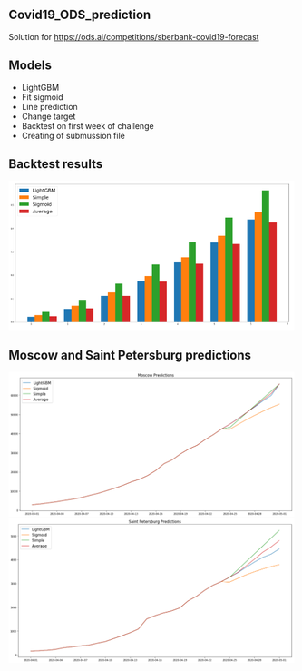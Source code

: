 ## Covid19_ODS_prediction
Solution for https://ods.ai/competitions/sberbank-covid19-forecast
## Models
- LightGBM
- Fit sigmoid
- Line prediction
- Change target
- Backtest on first week of challenge
- Creating of submussion file
## Backtest results
![Графики](https://github.com/ArefievMC/Covid19_ODS_prediction/blob/master/BackTest.PNG)
## Moscow and Saint Petersburg predictions
![Графики](https://github.com/ArefievMC/Covid19_ODS_prediction/blob/master/Moscow_Predictions.png)
![Графики](https://github.com/ArefievMC/Covid19_ODS_prediction/blob/master/Saint%20Petersburg.png)
